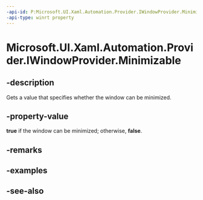 ```yaml
---
-api-id: P:Microsoft.UI.Xaml.Automation.Provider.IWindowProvider.Minimizable
-api-type: winrt property
---
```


<!-- Property syntax
public bool Minimizable { get; }
-->

# Microsoft.UI.Xaml.Automation.Provider.IWindowProvider.Minimizable

## -description
Gets a value that specifies whether the window can be minimized.

## -property-value
**true** if the window can be minimized; otherwise, **false**.

## -remarks

## -examples

## -see-also
